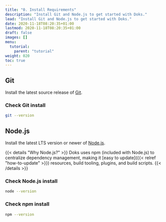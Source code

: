 ```yaml
---
title: "0. Install Requirements"
description: "Install Git and Node.js to get started with Doks."
lead: "Install Git and Node.js to get started with Doks."
date: 2020-11-18T08:20:35+01:00
lastmod: 2020-11-18T08:20:35+01:00
draft: false
images: []
menu:
  tutorial:
    parent: "tutorial"
weight: 020
toc: true
---
```


## Git

Install the latest source release of [Git](https://git-scm.com/).

### Check Git install

```bash
git --version
```

## Node.js

Install the latest LTS version or newer of [Node.js](https://nodejs.org/).

{{< details "Why Node.js?" >}}
Doks uses npm (included with Node.js) to centralize dependency management, making it [easy to update]({{< relref "how-to-update" >}}) resources, build tooling, plugins, and build scripts.
{{< /details >}}

### Check Node.js install

```bash
node --version
```

### Check npm install

```bash
npm --version
```
